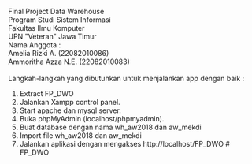 Final Project Data Warehouse<br/>
Program Studi Sistem Informasi <br/>
Fakultas Ilmu Komputer <br/>
UPN "Veteran" Jawa Timur<br/>
Nama Anggota :<br/>
Amelia Rizki A. (22082010086)<br/>
Ammoritha Azza N.E. (22082010083)<br/>
<br/>
Langkah-langkah yang dibutuhkan untuk menjalankan app dengan baik :
1. Extract FP_DWO
4. Jalankan Xampp control panel.
5. Start apache dan mysql server.
6. Buka phpMyAdmin (localhost/phpmyadmin).
7. Buat database dengan nama wh_aw2018 dan aw_mekdi
8. Import file wh_aw2018 dan aw_mekdi
9. Jalankan aplikasi dengan mengakses http://localhost/FP_DWO
#   F P _ D W O 
 
 
